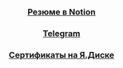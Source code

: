 <h3 align="center"> <a href="https://sturdy-aardvark-b43.notion.site/59371923d17c44788c7e328798a25376?pvs=4" target="_blank">Резюме в Notion</a> 
<h3 align="center"> <a href="https://t.me/qazvpol" target="_blank">Telegram</a> 
<h3 align="center"> <a href="https://disk.yandex.ru/d/eua8W1_Mg7qm4w" target="_blank">Сертификаты на Я.Диске</a> 


